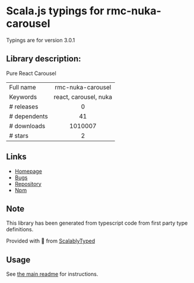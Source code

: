 
# Scala.js typings for rmc-nuka-carousel

Typings are for version 3.0.1

## Library description:
Pure React Carousel

|                    |                 |
| ------------------ | :-------------: |
| Full name          | rmc-nuka-carousel |
| Keywords           | react, carousel, nuka |
| # releases         | 0 |
| # dependents       | 41 |
| # downloads        | 1010007 |
| # stars            | 2 |

## Links
- [Homepage](https://github.com/kenwheeler/nuka-carousel)
- [Bugs](https://github.com/kenwheeler/nuka-carousel/issues)
- [Repository](https://github.com/kenwheeler/nuka-carousel)
- [Npm](https://www.npmjs.com/package/rmc-nuka-carousel)
    


## Note
This library has been generated from typescript code from first party type definitions.

Provided with :purple_heart: from [ScalablyTyped](https://github.com/oyvindberg/ScalablyTyped)

## Usage
See [the main readme](../../readme.md) for instructions.


